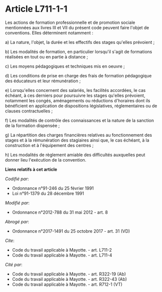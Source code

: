 # Article L711-1-1

Les actions de formation professionnelle et de promotion sociale mentionnées aux livres III et VII du présent code peuvent
faire l'objet de conventions. Elles déterminent notamment :

a) La nature, l'objet, la durée et les effectifs des stages qu'elles prévoient ;

b) Les modalités de formation, en particulier lorsqu'il s'agit de formations réalisées en tout ou en partie à distance ;

c) Les moyens pédagogiques et techniques mis en oeuvre ;

d) Les conditions de prise en charge des frais de formation pédagogique des éducateurs et leur rémunération ;

e) Lorsqu'elles concernent des salariés, les facilités accordées, le cas échéant, à ces derniers pour poursuivre les stages
qu'elles prévoient, notamment les congés, aménagements ou réductions d'horaires dont ils bénéficient en application de
dispositions législatives, réglementaires ou de clauses contractuelles ;

f) Les modalités de contrôle des connaissances et la nature de la sanction de la formation dispensée ;

g) La répartition des charges financières relatives au fonctionnement des stages et à la rémunération des stagiaires ainsi
que, le cas échéant, à la construction et à l'équipement des centres ;

h) Les modalités de règlement amiable des difficultés auxquelles peut donner lieu l'exécution de la convention.

**Liens relatifs à cet article**

_Codifié par_:

  - Ordonnance n°91-246 du 25 février 1991
  - Loi n°91-1379 du 28 décembre 1991

_Modifié par_:

  - Ordonnance n°2012-788 du 31 mai 2012 - art. 8

_Abrogé par_:

  - Ordonnance n°2017-1491 du 25 octobre 2017 - art. 31 (VD)

_Cite_:

  - Code du travail applicable à Mayotte. - art. L711-2
  - Code du travail applicable à Mayotte. - art. L711-4

_Cité par_:

  - Code du travail applicable à Mayotte. - art. R322-19 (Ab)
  - Code du travail applicable à Mayotte. - art. R322-43 (Ab)
  - Code du travail applicable à Mayotte. - art. R712-1 (VT)
